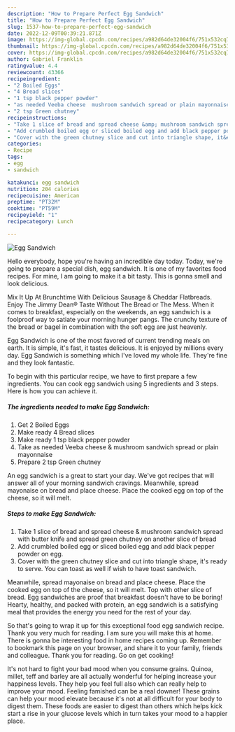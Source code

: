 ```yaml
---
description: "How to Prepare Perfect Egg Sandwich"
title: "How to Prepare Perfect Egg Sandwich"
slug: 1537-how-to-prepare-perfect-egg-sandwich
date: 2022-12-09T00:39:21.871Z
image: https://img-global.cpcdn.com/recipes/a982d64de32004f6/751x532cq70/egg-sandwich-recipe-main-photo.jpg
thumbnail: https://img-global.cpcdn.com/recipes/a982d64de32004f6/751x532cq70/egg-sandwich-recipe-main-photo.jpg
cover: https://img-global.cpcdn.com/recipes/a982d64de32004f6/751x532cq70/egg-sandwich-recipe-main-photo.jpg
author: Gabriel Franklin
ratingvalue: 4.4
reviewcount: 43366
recipeingredient:
- "2 Boiled Eggs"
- "4 Bread slices"
- "1 tsp black pepper powder"
- "as needed Veeba cheese  mushroom sandwich spread or plain mayonnaise"
- "2 tsp Green chutney"
recipeinstructions:
- "Take 1 slice of bread and spread cheese &amp; mushroom sandwich spread with butter knife and spread green chutney on another slice of bread"
- "Add crumbled boiled egg or sliced boiled egg and add black pepper powder on egg."
- "Cover with the green chutney slice and cut into triangle shape, it&#39;s ready to serve. You can toast as well if wish to have toast sandwich."
categories:
- Recipe
tags:
- egg
- sandwich

katakunci: egg sandwich 
nutrition: 204 calories
recipecuisine: American
preptime: "PT32M"
cooktime: "PT59M"
recipeyield: "1"
recipecategory: Lunch

---
```



![Egg Sandwich](https://img-global.cpcdn.com/recipes/a982d64de32004f6/751x532cq70/egg-sandwich-recipe-main-photo.jpg)

Hello everybody, hope you're having an incredible day today. Today, we're going to prepare a special dish, egg sandwich. It is one of my favorites food recipes. For mine, I am going to make it a bit tasty. This is gonna smell and look delicious.

Mix It Up At Brunchtime With Delicious Sausage &amp; Cheddar Flatbreads. Enjoy The Jimmy Dean® Taste Without The Bread or The Mess. When it comes to breakfast, especially on the weekends, an egg sandwich is a foolproof way to satiate your morning hunger pangs. The crunchy texture of the bread or bagel in combination with the soft egg are just heavenly.

Egg Sandwich is one of the most favored of current trending meals on earth. It is simple, it's fast, it tastes delicious. It is enjoyed by millions every day. Egg Sandwich is something which I've loved my whole life. They're fine and they look fantastic.


To begin with this particular recipe, we have to first prepare a few ingredients. You can cook egg sandwich using 5 ingredients and 3 steps. Here is how you can achieve it.

<!--inarticleads1-->

##### The ingredients needed to make Egg Sandwich:

1. Get 2 Boiled Eggs
1. Make ready 4 Bread slices
1. Make ready 1 tsp black pepper powder
1. Take as needed Veeba cheese &amp; mushroom sandwich spread or plain mayonnaise
1. Prepare 2 tsp Green chutney


An egg sandwich is a great to start your day. We&#39;ve got recipes that will answer all of your morning sandwich cravings. Meanwhile, spread mayonaise on bread and place cheese. Place the cooked egg on top of the cheese, so it will melt. 

<!--inarticleads2-->

##### Steps to make Egg Sandwich:

1. Take 1 slice of bread and spread cheese &amp; mushroom sandwich spread with butter knife and spread green chutney on another slice of bread
1. Add crumbled boiled egg or sliced boiled egg and add black pepper powder on egg.
1. Cover with the green chutney slice and cut into triangle shape, it&#39;s ready to serve. You can toast as well if wish to have toast sandwich.


Meanwhile, spread mayonaise on bread and place cheese. Place the cooked egg on top of the cheese, so it will melt. Top with other slice of bread. Egg sandwiches are proof that breakfast doesn&#39;t have to be boring! Hearty, healthy, and packed with protein, an egg sandwich is a satisfying meal that provides the energy you need for the rest of your day. 

So that's going to wrap it up for this exceptional food egg sandwich recipe. Thank you very much for reading. I am sure you will make this at home. There is gonna be interesting food in home recipes coming up. Remember to bookmark this page on your browser, and share it to your family, friends and colleague. Thank you for reading. Go on get cooking!

It's not hard to fight your bad mood when you consume grains. Quinoa, millet, teff and barley are all actually wonderful for helping increase your happiness levels. They help you feel full also which can really help to improve your mood. Feeling famished can be a real downer! These grains can help your mood elevate because it's not at all difficult for your body to digest them. These foods are easier to digest than others which helps kick start a rise in your glucose levels which in turn takes your mood to a happier place.
